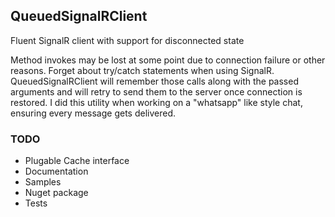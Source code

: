 ## QueuedSignalRClient
Fluent SignalR client with support for disconnected state

Method invokes may be lost at some point due to connection failure or other reasons. 
Forget about try/catch statements when using SignalR. 
QueuedSignalRClient will remember those calls along with the passed arguments and will retry to send them to the server once connection is restored. 
I did this utility when working on a "whatsapp" like style chat, ensuring every message gets delivered.

### TODO

- Plugable Cache interface
- Documentation
- Samples
- Nuget package
- Tests